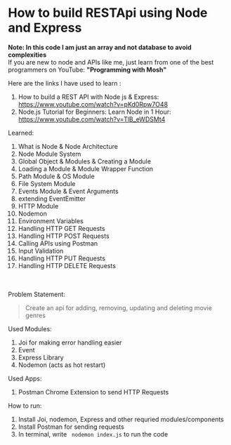 # How to build RESTApi using Node and Express
<p><b> Note: In this code I am just an array and not database to avoid complexities </b>
<br> If you are new to node and APIs like me, just learn from one of the best programmers on YouTube: <b>"Programming with Mosh"</b></p>
Here are the links I have used to learn :

1. How to build a REST API with Node js & Express: https://www.youtube.com/watch?v=pKd0Rpw7O48
2. Node.js Tutorial for Beginners: Learn Node in 1 Hour: https://www.youtube.com/watch?v=TlB_eWDSMt4 


Learned:
1. What is Node & Node Architecture
2. Node Module System
3. Global Object & Modules & Creating a Module 
4. Loading a Module & Module Wrapper Function
5. Path Module & OS Module
6. File System Module
7. Events Module & Event Arguments
8. extending EventEmitter
9. HTTP Module
10. Nodemon
11. Environment Variables
12. Handling HTTP GET Requests
13. Handling HTTP POST Requests
14. Calling APIs using Postman
15. Input Validation
16. Handling HTTP PUT Requests
17. Handling HTTP DELETE Requests

<br><br>
Problem Statement:
> Create an api for adding, removing, updating and deleting movie genres </b></p>

Used Modules:
1. Joi for making error handling easier
2. Event 
3. Express Library
4. Nodemon (acts as hot restart)

Used Apps:
1. Postman Chrome Extension to send HTTP Requests  

How to run:
1. Install Joi, nodemon, Express and other requried modules/components
2. Install Postman for sending requests 
3. In terminal, write ``` nodemon index.js``` to run the code

